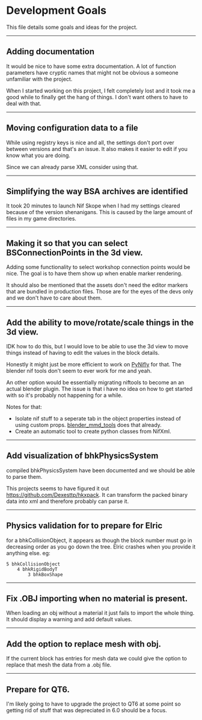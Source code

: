 # Development Goals
This file details some goals and ideas for the project.

---

## Adding documentation
It would be nice to have some extra documentation. A lot of function parameters have
cryptic names that might not be obvious a someone unfamiliar with the project.

When I started working on this project, I felt completely lost and it took me a good while
to finally get the hang of things. I don't want others to have to deal with that.

---

## Moving configuration data to a file
While using registry keys is nice and all, the settings don't port over between
versions and that's an issue. It also makes it easier to edit if you know what
you are doing.

Since we can already parse XML consider using that.

---

## Simplifying the way BSA archives are identified
It took 20 minutes to launch Nif Skope when I had my settings cleared because of
the version shenanigans. This is caused by the large amount of files in my game directories.

---

## Making it so that you can select BSConnectionPoints in the 3d view.
Adding some functionality to select workshop connection points would be nice.
The goal is to have them show up when enable marker rendering.

It should also be mentioned that the assets don't need the editor markers that are bundled in production files.
Those are for the eyes of the devs only and we don't have to care about them.

---

## Add the ability to move/rotate/scale things in the 3d view.
IDK how to do this, but I would love to be able to use the 3d view to move things
instead of having to edit the values in the block details.

Honestly it might just be more efficient to work on [PyNifly](https://github.com/BadDogSkyrim/PyNifly)
for that. The blender nif tools don't seem to ever work for me and yeah.

An other option would be essentially migrating niftools to become an an actual blender plugin.
The issue is that i have no idea on how to get started with so it's probably not happening for a while.

Notes for that:
- Isolate nif stuff to a seperate tab in the object properties instead of using custom props.
  [blender_mmd_tools](https://github.com/UuuNyaa/blender_mmd_tools/releases/tag/v2.8.0) does that already.
- Create an automatic tool to create python classes from NifXml.


---

## Add visualization of bhkPhysicsSystem
compiled bhkPhysicsSystem have been documented and we should be able to parse them.

This projects seems to have figured it out https://github.com/Dexesttp/hkxpack.
It can transform the packed binary data into xml and therefore probably can parse it.

---

## Physics validation for to prepare for Elric
for a bhkCollisionObject, it appears as though the block number must go in decreasing order as you go down the tree.
Elric crashes when you provide it anything else.
eg:
```
5 bhkCollisionObject
	4 bhkRigidBodyT
		3 bhkBoxShape
```

---

## Fix .OBJ importing when no material is present.
When loading an obj without a material it just fails to import the whole thing. It should display a warning and add default values. 

---

## Add the option to replace mesh with obj.
If the current block has entries for mesh data we could give the option to replace that mesh the data from a .obj file.

---

## Prepare for QT6.
I'm likely going to have to upgrade the project to QT6 at some point so getting rid of stuff that was depreciated in 6.0 should be a focus.